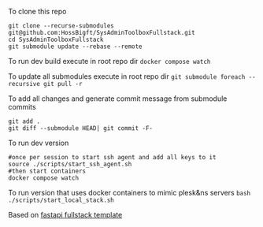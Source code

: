 To clone this repo
```
git clone --recurse-submodules git@github.com:HossBigft/SysAdminToolboxFullstack.git
cd SysAdminToolboxFullstack
git submodule update --rebase --remote
```

To run dev build execute in root repo dir
`docker compose watch`

To update all submodules execute in root repo dir
`git submodule foreach --recursive git pull -r`

To add all changes and generate commit message from submodule commits
```
git add .
git diff --submodule HEAD| git commit -F-
```

To run dev version
```
#once per session to start ssh agent and add all keys to it
source ./scripts/start_ssh_agent.sh
#then start containers
docker compose watch
```

To run version that uses docker containers to mimic plesk&ns servers
`bash ./scripts/start_local_stack.sh`

Based on [fastapi fullstack template](https://github.com/fastapi/full-stack-fastapi-template)
